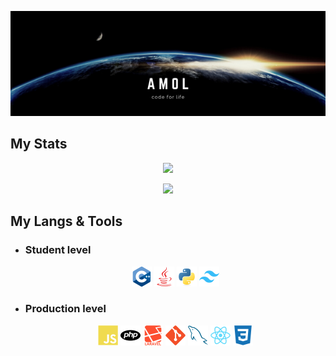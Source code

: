 <p align="center"><img src="img/Amol.png"></p>

<!--- Stats --->
## My Stats
<p align="center"><img src="https://github-readme-stats.vercel.app/api/?username=AmolKumarGupta&theme=onedark&show_icons=true"></p>

<p align="center"><img src="https://github-readme-stats.vercel.app/api/top-langs?username=AmolKumarGupta&theme=dracula&layout=compact"></p>

## My Langs & Tools

- ### Student level
  <p align="center">
  <img width="32" src="https://raw.githubusercontent.com/devicons/devicon/master/icons/cplusplus/cplusplus-original.svg")>
  <img width="32" src="https://raw.githubusercontent.com/devicons/devicon/master/icons/java/java-plain.svg")>
  <img width="32" src="https://raw.githubusercontent.com/devicons/devicon/master/icons/python/python-original.svg")>
  <img width="32" src="https://raw.githubusercontent.com/devicons/devicon/master/icons/tailwindcss/tailwindcss-plain.svg")>
  </p>
  
- ### Production level
  <p align="center">
  <img width="32" src="https://raw.githubusercontent.com/devicons/devicon/master/icons/javascript/javascript-plain.svg")>
  <img width="32" src="https://raw.githubusercontent.com/devicons/devicon/master/icons/php/php-plain.svg")>
  <img width="32" src="https://raw.githubusercontent.com/devicons/devicon/master/icons/laravel/laravel-plain-wordmark.svg")>
  <img width="32" src="https://raw.githubusercontent.com/devicons/devicon/master/icons/git/git-plain.svg")>
  <img width="32" src="https://raw.githubusercontent.com/devicons/devicon/master/icons/mysql/mysql-original.svg")>
  <img width="32" src="https://raw.githubusercontent.com/devicons/devicon/master/icons/react/react-original.svg")>
  <img width="32" src="https://raw.githubusercontent.com/devicons/devicon/master/icons/css3/css3-plain.svg")>
  </p>
